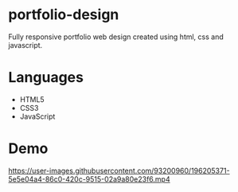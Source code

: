 # portfolio-design

Fully responsive portfolio web design created using html, css and javascript.

# Languages

- HTML5
- CSS3
- JavaScript

# Demo

https://user-images.githubusercontent.com/93200960/196205371-5e5e04a4-86c0-420c-9515-02a9a80e23f6.mp4

